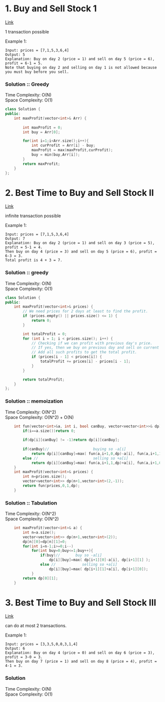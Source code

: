 #  1. Buy and Sell Stock 1
[Link](https://leetcode.com/problems/best-time-to-buy-and-sell-stock/)

1 transaction possible

Example 1:
```
Input: prices = [7,1,5,3,6,4]
Output: 5
Explanation: Buy on day 2 (price = 1) and sell on day 5 (price = 6), profit = 6-1 = 5.
Note that buying on day 2 and selling on day 1 is not allowed because you must buy before you sell.
```
### Solution :: Greedy
Time Complexity: O(N)<br>
Space Complexity: O(1)<br>
```cpp
class Solution {
public:
    int maxProfit(vector<int>& Arr) {
        
        int maxProfit = 0;
        int buy = Arr[0];

        for(int i=1;i<Arr.size();i++){
            int curProfit = Arr[i] - buy;
            maxProfit = max(maxProfit,curProfit);
            buy = min(buy,Arr[i]);
        }
        return maxProfit;
    }
};
```
# 2. Best Time to Buy and Sell Stock II
[Link](https://leetcode.com/problems/best-time-to-buy-and-sell-stock-ii/)

infinite transaction possible

Example 1:
```
Input: prices = [7,1,5,3,6,4]
Output: 7
Explanation: Buy on day 2 (price = 1) and sell on day 3 (price = 5), profit = 5-1 = 4.
Then buy on day 4 (price = 3) and sell on day 5 (price = 6), profit = 6-3 = 3.
Total profit is 4 + 3 = 7.
```
### Solution :: greedy
Time Complexity: O(N)<br>
Space Complexity: O(1)<br>
```cpp
class Solution {
public:
    int maxProfit(vector<int>& prices) {
        // We need prices for 2 days at least to find the profit.
        if (prices.empty() || prices.size() <= 1) {
            return 0;
        }

        int totalProfit = 0;
        for (int i = 1; i < prices.size(); i++) {
            // Checking if we can profit with previous day's price.
            // If yes, then we buy on previous day and sell on current day.
            // Add all such profits to get the total profit.
            if (prices[i - 1] < prices[i]) {
                totalProfit += prices[i] - prices[i - 1];
            }
        }

        return totalProfit;
    }
};
```
### Solution :: memoization
Time Complexity: O(N^2)<br>
Space Complexity: O(N^2) + O(N)<br>
```cpp
    int fun(vector<int>&a, int i, bool canBuy, vector<vector<int>>& dp){
        if(i==a.size())return 0;
        
        if(dp[i][canBuy] != -1)return dp[i][canBuy];
        
        if(canBuy)//                    buying so -a[i]
            return dp[i][canBuy]=max( fun(a,i+1,0,dp)-a[i], fun(a,i+1,1,dp)-0 );
        else //                         selling so +a[i]
            return dp[i][canBuy]=max( fun(a,i+1,1,dp)+a[i], fun(a,i+1,0,dp)+0 );
    }
    int maxProfit(vector<int>& prices) {
        int n=prices.size();
        vector<vector<int>> dp(n+1,vector<int>(2,-1));
        return fun(prices,0,1,dp);
    }
```
### Solution :: Tabulation
Time Complexity: O(N^2)<br>
Space Complexity: O(N^2)<br>
```cpp
    int maxProfit(vector<int>& a) {
        int n=a.size();
        vector<vector<int>> dp(n+1,vector<int>(2));
        dp[n][0]=dp[n][1]=0;
        for(int i=n-1;i>=0;i--)
            for(int buy=0;buy<=1;buy++){
                if(buy)//       buy so -a[i]
                    dp[i][buy]=max( dp[i+1][0]-a[i], dp[i+1][1] );
                else //            selling so +a[i]
                    dp[i][buy]=max( dp[i+1][1]+a[i], dp[i+1][0]);
            }
        return dp[0][1];
    }
```
# 3. Best Time to Buy and Sell Stock III
[Link](https://leetcode.com/problems/best-time-to-buy-and-sell-stock-iii/)

can do at most 2 transactions.

Example 1:
```
Input: prices = [3,3,5,0,0,3,1,4]
Output: 6
Explanation: Buy on day 4 (price = 0) and sell on day 6 (price = 3), profit = 3-0 = 3.
Then buy on day 7 (price = 1) and sell on day 8 (price = 4), profit = 4-1 = 3.
```
### Solution
Time Complexity: O(N)<br>
Space Complexity: O(1)<br>
```cpp

```